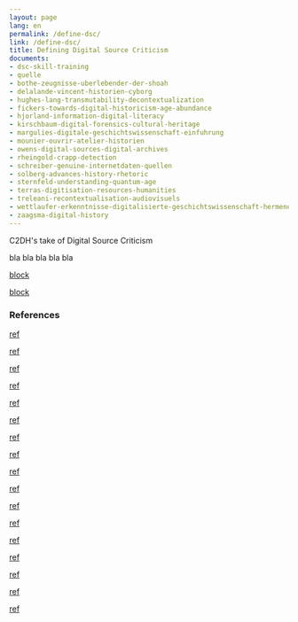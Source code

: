 ```yaml
---
layout: page
lang: en
permalink: /define-dsc/
link: /define-dsc/
title: Defining Digital Source Criticism
documents:
- dsc-skill-training
- quelle
- bothe-zeugnisse-uberlebender-der-shoah
- delalande-vincent-historien-cyborg
- hughes-lang-transmutability-decontextualization
- fickers-towards-digital-historicism-age-abundance
- hjorland-information-digital-literacy
- kirschbaum-digital-forensics-cultural-heritage
- margulies-digitale-geschichtswissenschaft-einfuhrung
- mounier-ouvrir-atelier-historien
- owens-digital-sources-digital-archives
- rheingold-crapp-detection
- schreiber-genuine-internetdaten-quellen
- solberg-advances-history-rhetoric
- sternfeld-understanding-quantum-age
- terras-digitisation-resources-humanities
- treleani-recontextualisation-audiovisuels
- wettlaufer-erkenntnisse-digitalisierte-geschichtswissenschaft-hermeneutischen
- zaagsma-digital-history
---
```


C2DH's take of Digital Source Criticism

<!-- more -->

bla bla bla bla bla 



[block](dsc-skill-training)

[block](quelle)

### References

[ref](bothe-zeugnisse-uberlebender-der-shoah)

[ref](delalande-vincent-historien-cyborg)

[ref](hughes-lang-transmutability-decontextualization)

[ref](fickers-towards-digital-historicism-age-abundance)

[ref](hjorland-information-digital-literacy)

[ref](kirschbaum-digital-forensics-cultural-heritage)

[ref](margulies-digitale-geschichtswissenschaft-einfuhrung)

[ref](mounier-ouvrir-atelier-historien)

[ref](owens-digital-sources-digital-archives)

[ref](rheingold-crapp-detection)

[ref](schreiber-genuine-internetdaten-quellen)

[ref](solberg-advances-history-rhetoric)

[ref](sternfeld-understanding-quantum-age)

[ref](terras-digitisation-resources-humanities)

[ref](treleani-recontextualisation-audiovisuels)

[ref](wettlaufer-erkenntnisse-digitalisierte-geschichtswissenschaft-hermeneutischen)

[ref](zaagsma-digital-history)

